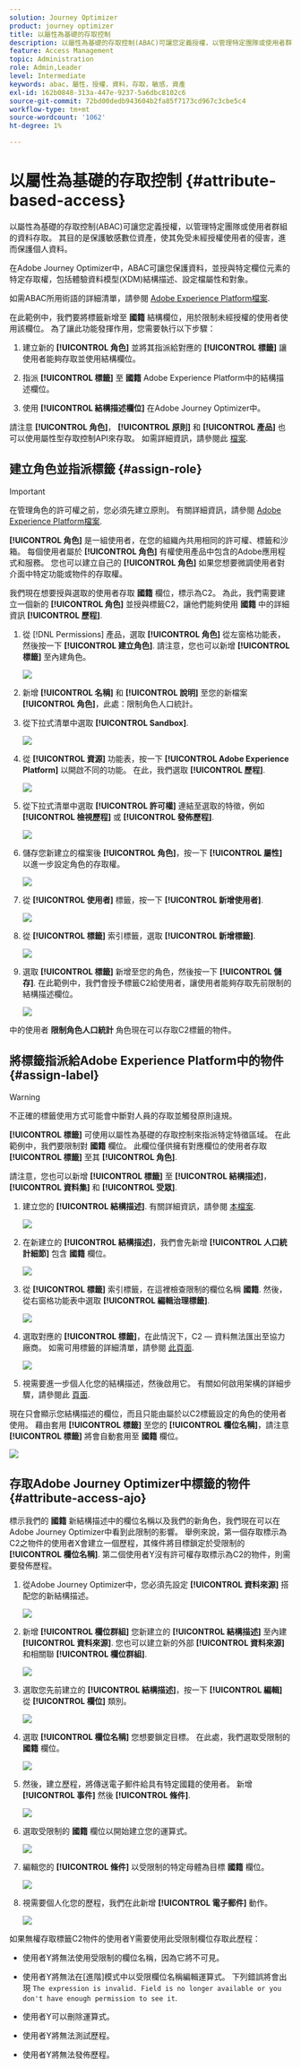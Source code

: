 ```yaml
---
solution: Journey Optimizer
product: journey optimizer
title: 以屬性為基礎的存取控制
description: 以屬性為基礎的存取控制(ABAC)可讓您定義授權，以管理特定團隊或使用者群組的資料存取。
feature: Access Management
topic: Administration
role: Admin,Leader
level: Intermediate
keywords: abac，屬性，授權，資料，存取，敏感，資產
exl-id: 162b0848-313a-447e-9237-5a6dbc8102c6
source-git-commit: 72bd00dedb943604b2fa85f7173cd967c3cbe5c4
workflow-type: tm+mt
source-wordcount: '1062'
ht-degree: 1%

---
```


# 以屬性為基礎的存取控制 {#attribute-based-access}

以屬性為基礎的存取控制(ABAC)可讓您定義授權，以管理特定團隊或使用者群組的資料存取。 其目的是保護敏感數位資產，使其免受未經授權使用者的侵害，進而保護個人資料。

在Adobe Journey Optimizer中，ABAC可讓您保護資料，並授與特定欄位元素的特定存取權，包括體驗資料模型(XDM)結構描述、設定檔屬性和對象。

如需ABAC所用術語的詳細清單，請參閱 [Adobe Experience Platform檔案](https://experienceleague.adobe.com/docs/experience-platform/access-control/abac/overview.html).

在此範例中，我們要將標籤新增至 **國籍** 結構欄位，用於限制未經授權的使用者使用該欄位。 為了讓此功能發揮作用，您需要執行以下步驟：

1. 建立新的  **[!UICONTROL 角色]** 並將其指派給對應的  **[!UICONTROL 標籤]** 讓使用者能夠存取並使用結構欄位。

1. 指派  **[!UICONTROL 標籤]** 至 **國籍** Adobe Experience Platform中的結構描述欄位。

1. 使用  **[!UICONTROL 結構描述欄位]** 在Adobe Journey Optimizer中。

請注意 **[!UICONTROL 角色]**， **[!UICONTROL 原則]** 和 **[!UICONTROL 產品]** 也可以使用屬性型存取控制API來存取。 如需詳細資訊，請參閱此 [檔案](https://experienceleague.adobe.com/docs/experience-platform/access-control/abac/abac-api/overview.html).

## 建立角色並指派標籤 {#assign-role}

>[!IMPORTANT]
>
>在管理角色的許可權之前，您必須先建立原則。 有關詳細資訊，請參閱 [Adobe Experience Platform檔案](https://experienceleague.adobe.com/docs/experience-platform/access-control/abac/permissions-ui/policies.html).

**[!UICONTROL 角色]** 是一組使用者，在您的組織內共用相同的許可權、標籤和沙箱。 每個使用者屬於 **[!UICONTROL 角色]** 有權使用產品中包含的Adobe應用程式和服務。
您也可以建立自己的 **[!UICONTROL 角色]** 如果您想要微調使用者對介面中特定功能或物件的存取權。

我們現在想要授與選取的使用者存取 **國籍** 欄位，標示為C2。 為此，我們需要建立一個新的 **[!UICONTROL 角色]** 並授與標籤C2，讓他們能夠使用 **國籍** 中的詳細資訊 **[!UICONTROL 歷程]**.

1. 從 [!DNL Permissions] 產品，選取 **[!UICONTROL 角色]** 從左窗格功能表，然後按一下 **[!UICONTROL 建立角色]**. 請注意，您也可以新增 **[!UICONTROL 標籤]** 至內建角色。

   ![](assets/role_1.png)

1. 新增 **[!UICONTROL 名稱]** 和 **[!UICONTROL 說明]** 至您的新檔案 **[!UICONTROL 角色]**，此處：限制角色人口統計。

1. 從下拉式清單中選取 **[!UICONTROL Sandbox]**.

   ![](assets/role_2.png)

1. 從 **[!UICONTROL 資源]** 功能表，按一下 **[!UICONTROL Adobe Experience Platform]** 以開啟不同的功能。 在此，我們選取 **[!UICONTROL 歷程]**.

   ![](assets/role_3.png)

1. 從下拉式清單中選取 **[!UICONTROL 許可權]** 連結至選取的特徵，例如 **[!UICONTROL 檢視歷程]** 或 **[!UICONTROL 發佈歷程]**.

   ![](assets/role_6.png)

1. 儲存您新建立的檔案後 **[!UICONTROL 角色]**，按一下 **[!UICONTROL 屬性]** 以進一步設定角色的存取權。

   ![](assets/role_7.png)

1. 從 **[!UICONTROL 使用者]** 標籤，按一下 **[!UICONTROL 新增使用者]**.

   ![](assets/role_8.png)

1. 從 **[!UICONTROL 標籤]** 索引標籤，選取 **[!UICONTROL 新增標籤]**.

   ![](assets/role_9.png)

1. 選取 **[!UICONTROL 標籤]** 新增至您的角色，然後按一下 **[!UICONTROL 儲存]**. 在此範例中，我們會授予標籤C2給使用者，讓使用者能夠存取先前限制的結構描述欄位。

   ![](assets/role_4.png)

中的使用者 **限制角色人口統計** 角色現在可以存取C2標籤的物件。

## 將標籤指派給Adobe Experience Platform中的物件 {#assign-label}

>[!WARNING]
>
>不正確的標籤使用方式可能會中斷對人員的存取並觸發原則違規。

**[!UICONTROL 標籤]** 可使用以屬性為基礎的存取控制來指派特定特徵區域。
在此範例中，我們要限制對 **國籍** 欄位。 此欄位僅供擁有對應欄位的使用者存取 **[!UICONTROL 標籤]** 至其  **[!UICONTROL 角色]**.

請注意，您也可以新增  **[!UICONTROL 標籤]** 至  **[!UICONTROL 結構描述]**，  **[!UICONTROL 資料集]** 和  **[!UICONTROL 受眾]**.

1. 建立您的 **[!UICONTROL 結構描述]**. 有關詳細資訊，請參閱 [本檔案](https://experienceleague.adobe.com/docs/experience-platform/xdm/schema/composition.html?lang=zh-Hant).

   ![](assets/label_1.png)

1. 在新建立的 **[!UICONTROL 結構描述]**，我們會先新增 **[!UICONTROL 人口統計細節]** 包含 **國籍** 欄位。

   ![](assets/label_2.png)

1. 從 **[!UICONTROL 標籤]** 索引標籤，在這裡檢查限制的欄位名稱 **國籍**. 然後，從右窗格功能表中選取 **[!UICONTROL 編輯治理標籤]**.

   ![](assets/label_3.png)

1. 選取對應的 **[!UICONTROL 標籤]**，在此情況下，C2 — 資料無法匯出至協力廠商。 如需可用標籤的詳細清單，請參閱 [此頁面](https://experienceleague.adobe.com/docs/experience-platform/data-governance/labels/reference.html#contract-labels).

   ![](assets/label_4.png)

1. 視需要進一步個人化您的結構描述，然後啟用它。 有關如何啟用架構的詳細步驟，請參閱此 [頁面](https://experienceleague.adobe.com/docs/experience-platform/xdm/ui/resources/schemas.html#profile).

現在只會顯示您結構描述的欄位，而且只能由屬於以C2標籤設定的角色的使用者使用。
藉由套用 **[!UICONTROL 標籤]** 至您的 **[!UICONTROL 欄位名稱]**，請注意 **[!UICONTROL 標籤]** 將會自動套用至 **國籍** 欄位。

![](assets/label_5.png)

## 存取Adobe Journey Optimizer中標籤的物件 {#attribute-access-ajo}

標示我們的 **國籍** 新結構描述中的欄位名稱以及我們的新角色，我們現在可以在Adobe Journey Optimizer中看到此限制的影響。
舉例來說，第一個存取標示為C2之物件的使用者X會建立一個歷程，其條件將目標鎖定於受限制的 **[!UICONTROL 欄位名稱]**. 第二個使用者Y沒有許可權存取標示為C2的物件，則需要發佈歷程。

1. 從Adobe Journey Optimizer中，您必須先設定 **[!UICONTROL 資料來源]** 搭配您的新結構描述。

   ![](assets/journey_1.png)

1. 新增 **[!UICONTROL 欄位群組]** 您新建立的 **[!UICONTROL 結構描述]** 至內建 **[!UICONTROL 資料來源]**. 您也可以建立新的外部 **[!UICONTROL 資料來源]** 和相關聯 **[!UICONTROL 欄位群組]**.

   ![](assets/journey_2.png)

1. 選取您先前建立的 **[!UICONTROL 結構描述]**，按一下 **[!UICONTROL 編輯]** 從 **[!UICONTROL 欄位]** 類別。

   ![](assets/journey_3.png)

1. 選取 **[!UICONTROL 欄位名稱]** 您想要鎖定目標。 在此處，我們選取受限制的 **國籍** 欄位。

   ![](assets/journey_4.png)

1. 然後，建立歷程，將傳送電子郵件給具有特定國籍的使用者。 新增 **[!UICONTROL 事件]** 然後 **[!UICONTROL 條件]**.

   ![](assets/journey_5.png)

1. 選取受限制的 **國籍** 欄位以開始建立您的運算式。

   ![](assets/journey_6.png)

1. 編輯您的 **[!UICONTROL 條件]** 以受限制的特定母體為目標 **國籍** 欄位。

   ![](assets/journey_7.png)

1. 視需要個人化您的歷程，我們在此新增 **[!UICONTROL 電子郵件]** 動作。

   ![](assets/journey_8.png)

如果無權存取標籤C2物件的使用者Y需要使用此受限制欄位存取此歷程：

* 使用者Y將無法使用受限制的欄位名稱，因為它將不可見。

* 使用者Y將無法在[進階]模式中以受限欄位名稱編輯運算式。 下列錯誤將會出現 `The expression is invalid. Field is no longer available or you don't have enough permission to see it`.

* 使用者Y可以刪除運算式。

* 使用者Y將無法測試歷程。

* 使用者Y將無法發佈歷程。
